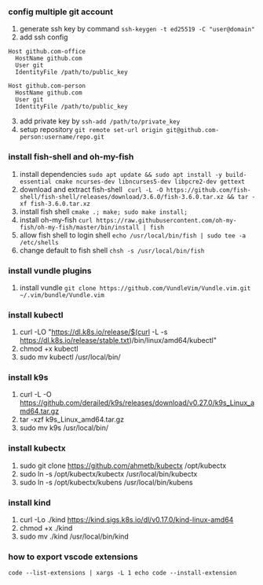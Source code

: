 ### config multiple git account
1. generate ssh key by command `ssh-keygen -t ed25519 -C "user@domain"`
2. add ssh config
```
Host github.com-office
  HostName github.com
  User git
  IdentityFile /path/to/public_key

Host github.com-person
  HostName github.com
  User git
  IdentityFile /path/to/public_key
```
3. add private key by `ssh-add /path/to/private_key`
4. setup repository `git remote set-url origin git@github.com-person:username/repo.git`

### install fish-shell and oh-my-fish
1. install dependencies `sudo apt update && sudo apt install -y build-essential cmake ncurses-dev libncurses5-dev libpcre2-dev gettext`
2. download and extract fish-shell ` curl -L -O https://github.com/fish-shell/fish-shell/releases/download/3.6.0/fish-3.6.0.tar.xz && tar -xf fish-3.6.0.tar.xz`
3. install fish shell `cmake .; make; sudo make install;`
4. install oh-my-fish `curl https://raw.githubusercontent.com/oh-my-fish/oh-my-fish/master/bin/install | fish`
5. allow fish shell to login shell `echo /usr/local/bin/fish | sudo tee -a /etc/shells`
6. change default to fish shell `chsh -s /usr/local/bin/fish`

### install vundle plugins
1. install vundle `git clone https://github.com/VundleVim/Vundle.vim.git ~/.vim/bundle/Vundle.vim`

### install kubectl
1. curl -LO "https://dl.k8s.io/release/$(curl -L -s https://dl.k8s.io/release/stable.txt)/bin/linux/amd64/kubectl"
2. chmod +x kubectl
3. sudo mv kubectl /usr/local/bin/

### install k9s
1. curl -L -O https://github.com/derailed/k9s/releases/download/v0.27.0/k9s_Linux_amd64.tar.gz
2. tar -xzf k9s_Linux_amd64.tar.gz
3. sudo mv k9s /usr/local/bin/

### install kubectx
1. sudo git clone https://github.com/ahmetb/kubectx /opt/kubectx
2. sudo ln -s /opt/kubectx/kubectx /usr/local/bin/kubectx
3. sudo ln -s /opt/kubectx/kubens /usr/local/bin/kubens

### install kind
1. curl -Lo ./kind https://kind.sigs.k8s.io/dl/v0.17.0/kind-linux-amd64
2. chmod +x ./kind
3. sudo mv ./kind /usr/local/bin/kind

### how to export vscode extensions
```
code --list-extensions | xargs -L 1 echo code --install-extension
```
